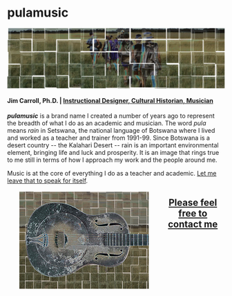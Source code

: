 # pulamusic

<img src="assets/Walking-Central-Kalahari-solarized-tiles-strip.png" alt="Walking through the Central Kalahari Game Reserve" align="center" class="feature-img">

#### Jim Carroll, Ph.D. | [Instructional Designer, Cultural Historian, Musician](https://github.com/pulamusic)

***pulamusic*** is a brand name I created a number of years ago to represent the breadth of what I do as an academic and musician. The word *pula* means *rain* in Setswana, the national language of Botswana where I lived and worked as a teacher and trainer from 1991-99. Since Botswana is a desert country -- the Kalahari Desert -- rain is an important environmental element, bringing life and luck and prosperity. It is an image that rings true to me still in terms of how I approach my work and the people around me.

Music is at the core of everything I do as a teacher and academic. [Let me leave that to speak for itself](https://soundcloud.com/pulamusic).

<a href="https://soundcloud.com/pulamusic" target="_blank">
  <img src="assets/kalahari-duolian-thumbnail.png" alt="Kalahari Duolian" align="left" style="margin: 0.2em 2em;" class="soundcloud-img">
</a>

<a href="mailto:contact@pulamusic.com"><h2 align="center">Please feel free to contact me</h2></a>

<img href="assets/github-brands.svg">
<img href="assets/wordpress-brands.svg">
<img href="assets/twitter-brands.svg">
<img href="assets/facebook-square-brands.svg">

<!--
<div>
  <a href="https://github.com/pulamusic" target="_blank"><i class="fab fa-github"></i></a>
  <a href="https://twitter.com/pulamusic" target="_blank"><i class="fab fa-twitter-square"></i></a>
  <a href="https://pulablog.com/" target="_blank"><i class="fab fa-wordpress"></i></a>
</div>
-->
